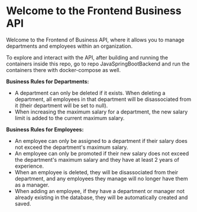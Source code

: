 # Welcome to the Frontend Business API

Welcome to the Frontend of Business API, where it allows you to manage departments and employees within an organization.

To explore and interact with the API, after building and running the containers inside this repo, go to repo JavaSpringBootBackend and run the containers there with docker-compose as well.

**Business Rules for Departments:**
- A department can only be deleted if it exists. When deleting a department, all employees in that department will be disassociated from it (their department will be set to null).
- When increasing the maximum salary for a department, the new salary limit is added to the current maximum salary.

**Business Rules for Employees:**
- An employee can only be assigned to a department if their salary does not exceed the department's maximum salary.
- An employee can only be promoted if their new salary does not exceed the department's maximum salary and they have at least 2 years of experience.
- When an employee is deleted, they will be disassociated from their department, and any employees they manage will no longer have them as a manager.
- When adding an employee, if they have a department or manager not already existing in the database, they will be automatically created and saved.
